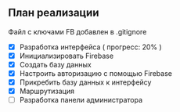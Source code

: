 ## План реализации

Файл с ключами FB добавлен в .gitignore

- [x] Разработка интерфейса ( прогресс: 20% )
- [x] Инициализировать Firebase
- [x] Создать базу данных
- [x] Настроить авторизацию с помощью Firebase
- [x] Прикребить базу данных к интерфейсу
- [x] Маршрутизация
- [ ] Разработка панели администратора
